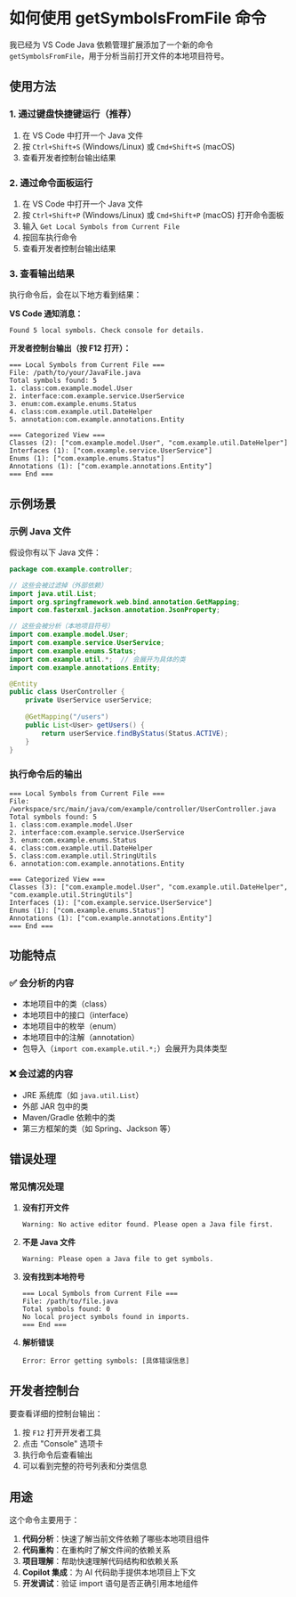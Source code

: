 # 如何使用 getSymbolsFromFile 命令

我已经为 VS Code Java 依赖管理扩展添加了一个新的命令 `getSymbolsFromFile`，用于分析当前打开文件的本地项目符号。

## 使用方法

### 1. 通过键盘快捷键运行（推荐）

1. 在 VS Code 中打开一个 Java 文件
2. 按 `Ctrl+Shift+S` (Windows/Linux) 或 `Cmd+Shift+S` (macOS)
3. 查看开发者控制台输出结果

### 2. 通过命令面板运行

1. 在 VS Code 中打开一个 Java 文件
2. 按 `Ctrl+Shift+P` (Windows/Linux) 或 `Cmd+Shift+P` (macOS) 打开命令面板
3. 输入 `Get Local Symbols from Current File`
4. 按回车执行命令
5. 查看开发者控制台输出结果

### 3. 查看输出结果

执行命令后，会在以下地方看到结果：

**VS Code 通知消息：**
```
Found 5 local symbols. Check console for details.
```

**开发者控制台输出（按 F12 打开）：**
```
=== Local Symbols from Current File ===
File: /path/to/your/JavaFile.java
Total symbols found: 5
1. class:com.example.model.User
2. interface:com.example.service.UserService
3. enum:com.example.enums.Status
4. class:com.example.util.DateHelper
5. annotation:com.example.annotations.Entity

=== Categorized View ===
Classes (2): ["com.example.model.User", "com.example.util.DateHelper"]
Interfaces (1): ["com.example.service.UserService"]
Enums (1): ["com.example.enums.Status"]
Annotations (1): ["com.example.annotations.Entity"]
=== End ===
```

## 示例场景

### 示例 Java 文件

假设你有以下 Java 文件：

```java
package com.example.controller;

// 这些会被过滤掉（外部依赖）
import java.util.List;
import org.springframework.web.bind.annotation.GetMapping;
import com.fasterxml.jackson.annotation.JsonProperty;

// 这些会被分析（本地项目符号）
import com.example.model.User;
import com.example.service.UserService;
import com.example.enums.Status;
import com.example.util.*;  // 会展开为具体的类
import com.example.annotations.Entity;

@Entity
public class UserController {
    private UserService userService;
    
    @GetMapping("/users")
    public List<User> getUsers() {
        return userService.findByStatus(Status.ACTIVE);
    }
}
```

### 执行命令后的输出

```
=== Local Symbols from Current File ===
File: /workspace/src/main/java/com/example/controller/UserController.java
Total symbols found: 5
1. class:com.example.model.User
2. interface:com.example.service.UserService
3. enum:com.example.enums.Status
4. class:com.example.util.DateHelper
5. class:com.example.util.StringUtils
6. annotation:com.example.annotations.Entity

=== Categorized View ===
Classes (3): ["com.example.model.User", "com.example.util.DateHelper", "com.example.util.StringUtils"]
Interfaces (1): ["com.example.service.UserService"]
Enums (1): ["com.example.enums.Status"]
Annotations (1): ["com.example.annotations.Entity"]
=== End ===
```

## 功能特点

### ✅ 会分析的内容
- 本地项目中的类（class）
- 本地项目中的接口（interface）
- 本地项目中的枚举（enum）
- 本地项目中的注解（annotation）
- 包导入（`import com.example.util.*;`）会展开为具体类型

### ❌ 会过滤的内容
- JRE 系统库（如 `java.util.List`）
- 外部 JAR 包中的类
- Maven/Gradle 依赖中的类
- 第三方框架的类（如 Spring、Jackson 等）

## 错误处理

### 常见情况处理

1. **没有打开文件**
   ```
   Warning: No active editor found. Please open a Java file first.
   ```

2. **不是 Java 文件**
   ```
   Warning: Please open a Java file to get symbols.
   ```

3. **没有找到本地符号**
   ```
   === Local Symbols from Current File ===
   File: /path/to/file.java
   Total symbols found: 0
   No local project symbols found in imports.
   === End ===
   ```

4. **解析错误**
   ```
   Error: Error getting symbols: [具体错误信息]
   ```

## 开发者控制台

要查看详细的控制台输出：

1. 按 `F12` 打开开发者工具
2. 点击 "Console" 选项卡
3. 执行命令后查看输出
4. 可以看到完整的符号列表和分类信息

## 用途

这个命令主要用于：

1. **代码分析**：快速了解当前文件依赖了哪些本地项目组件
2. **代码重构**：在重构时了解文件间的依赖关系
3. **项目理解**：帮助快速理解代码结构和依赖关系
4. **Copilot 集成**：为 AI 代码助手提供本地项目上下文
5. **开发调试**：验证 import 语句是否正确引用本地组件
